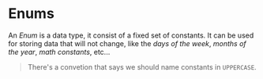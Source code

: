 # Enums

An *Enum* is a data type, it consist of a fixed set of constants. It can be used for storing data that will not change, like the *days of the week*, *months of the year*, *math constants*, etc...

> There's a convetion that says we should name constants in `UPPERCASE`.

